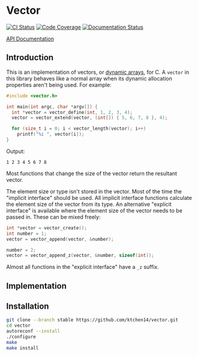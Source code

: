 Vector
======

[![CI Status](https://ktchen14.semaphoreci.com/badges/vector/branches/master.svg)](https://ktchen14.semaphoreci.com/projects/vector)
[![Code Coverage](https://codecov.io/gh/ktchen14/vector/branch/master/graph/badge.svg?token=7EiRhnNBeZ)](https://codecov.io/gh/ktchen14/vector)
[![Documentation Status](https://readthedocs.org/projects/vector-c/badge/)](https://readthedocs.org/projects/vector-c/)

[API Documentation](https://vector-c.readthedocs.io/en/stable/)

Introduction
------------

This is an implementation of vectors, or [dynamic
arrays](https://en.wikipedia.org/wiki/Dynamic_array), for C. A `vector` in this
library behaves like a normal array when its dynamic allocation properties
aren't being used. For example:

```c
#include <vector.h>

int main(int argc, char *argv[]) {
  int *vector = vector_define(int, 1, 2, 3, 4);
  vector = vector_extend(vector, (int[]) { 5, 6, 7, 8 }, 4);

  for (size_t i = 0; i < vector_length(vector); i++)
    printf("%i ", vector[i]);
}
```

Output:

```
1 2 3 4 5 6 7 8
```

Most functions that change the size of the vector return the resultant vector.

The element size or type isn't stored in the vector. Most of the time the
"implicit interface" should be used. All implicit interface functions calculate
the element size of the vector from its type. An alternative "explicit
interface" is available where the element size of the vector needs to be passed
in. These can be mixed freely:

```c
int *vector = vector_create();
int number = 1;
vector = vector_append(vector, &number);

number = 2;
vector = vector_append_z(vector, &number, sizeof(int));
```

Almost all functions in the "explicit interface" have a `_z` suffix.

Implementation
--------------

Installation
------------

```sh
git clone --branch stable https://github.com/ktchen14/vector.git
cd vector
autoreconf --install
./configure
make
make install
```
